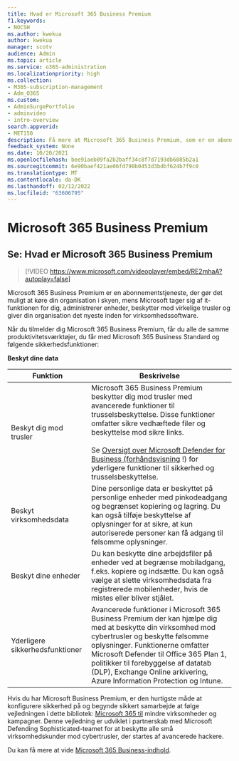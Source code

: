 ```yaml
---
title: Hvad er Microsoft 365 Business Premium
f1.keywords:
- NOCSH
ms.author: kwekua
author: kwekua
manager: scotv
audience: Admin
ms.topic: article
ms.service: o365-administration
ms.localizationpriority: high
ms.collection:
- M365-subscription-management
- Adm_O365
ms.custom:
- AdminSurgePortfolio
- adminvideo
- intro-overview
search.appverid:
- MET150
description: Få mere at Microsoft 365 Business Premium, som er en abonnementstjeneste, der tager sig af it-delen for dig.
feedback_system: None
ms.date: 10/20/2021
ms.openlocfilehash: bee91aeb09fa2b2baff34c8f7d7193db6085b2a1
ms.sourcegitcommit: 6e90baef421ae06fd790b0453d3bdbf624b7f9c0
ms.translationtype: MT
ms.contentlocale: da-DK
ms.lasthandoff: 02/12/2022
ms.locfileid: "63606795"
---
```

# <a name="microsoft-365-business-premium"></a>Microsoft 365 Business Premium

## <a name="watch-what-is-microsoft-365-business-premium"></a>Se: Hvad er Microsoft 365 Business Premium

> [!VIDEO https://www.microsoft.com/videoplayer/embed/RE2mhaA?autoplay=false]

Microsoft 365 Business Premium er en abonnementstjeneste, der gør det muligt at køre din organisation i skyen, mens Microsoft tager sig af it-funktionen for dig, administrerer enheder, beskytter mod virkelige trusler og giver din organisation det nyeste inden for virksomhedssoftware.

Når du tilmelder dig Microsoft 365 Business Premium, får du alle de samme produktivitetsværktøjer, du får med Microsoft 365 Business Standard og følgende sikkerhedsfunktioner:

**Beskyt dine data**


|Funktion|Beskrivelse|
| --- | --- |
| Beskyt dig mod trusler | Microsoft 365 Business Premium beskytter dig mod trusler med avancerede funktioner til trusselsbeskyttelse. Disse funktioner omfatter sikre vedhæftede filer og beskyttelse mod sikre links. <br/><br/>Se [Oversigt over Microsoft Defender for Business (forhåndsvisning](../../security/defender-business/mdb-overview.md) !) for yderligere funktioner til sikkerhed og trusselsbeskyttelse. |
| Beskyt virksomhedsdata | Dine personlige data er beskyttet på personlige enheder med pinkodeadgang og begrænset kopiering og lagring. Du kan også tilføje beskyttelse af oplysninger for at sikre, at kun autoriserede personer kan få adgang til følsomme oplysninger. |
| Beskyt dine enheder | Du kan beskytte dine arbejdsfiler på enheder ved at begrænse mobiladgang, f.eks. kopiere og indsætte. Du kan også vælge at slette virksomhedsdata fra registrerede mobilenheder, hvis de mistes eller bliver stjålet. |
| Yderligere sikkerhedsfunktioner | Avancerede funktioner i Microsoft 365 Business Premium der kan hjælpe dig med at beskytte din virksomhed mod cybertrusler og beskytte følsomme oplysninger. Funktionerne omfatter Microsoft Defender til Office 365 Plan 1, politikker til forebyggelse af datatab (DLP), Exchange Online arkivering, Azure Information Protection og Intune. |

Hvis du har Microsoft Business Premium, er den hurtigste måde at konfigurere sikkerhed på og begynde sikkert samarbejde at følge vejledningen i dette bibliotek: [Microsoft 365 til](../../business-premium/index.md) mindre virksomheder og kampagner. Denne vejledning er udviklet i partnerskab med Microsoft Defending Sophisticated-teamet for at beskytte alle små virksomhedskunder mod cybertrusler, der startes af avancerede hackere. 

Du kan få mere at vide [Microsoft 365 Business-indhold](../../admin/index.yml).

